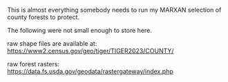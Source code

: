 This is almost everything somebody needs to run my MARXAN selection of county forests to protect.  

The following were not small enough to store here.

raw shape files are available at: https://www2.census.gov/geo/tiger/TIGER2023/COUNTY/ 

raw forest rasters: https://data.fs.usda.gov/geodata/rastergateway/index.php
